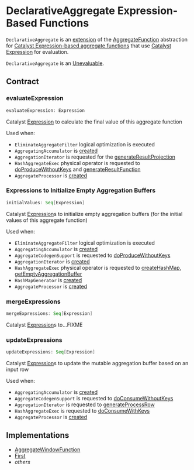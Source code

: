 # DeclarativeAggregate Expression-Based Functions

`DeclarativeAggregate` is an [extension](#contract) of the [AggregateFunction](AggregateFunction.md) abstraction for [Catalyst Expression-based aggregate functions](#implementations) that use [Catalyst Expression](Expression.md) for evaluation.

`DeclarativeAggregate` is an [Unevaluable](Unevaluable.md).

## Contract

### <span id="evaluateExpression"> evaluateExpression

```scala
evaluateExpression: Expression
```

Catalyst [Expression](Expression.md) to calculate the final value of this aggregate function

Used when:

* `EliminateAggregateFilter` logical optimization is executed
* `AggregatingAccumulator` is [created](../AggregatingAccumulator.md#apply)
* `AggregationIterator` is requested for the [generateResultProjection](../physical-operators/AggregationIterator.md#generateResultProjection)
* `HashAggregateExec` physical operator is requested to [doProduceWithoutKeys](../physical-operators/HashAggregateExec.md#doProduceWithoutKeys) and [generateResultFunction](../physical-operators/HashAggregateExec.md#generateResultFunction)
* `AggregateProcessor` is [created](../window-functions/AggregateProcessor.md#apply)

### <span id="initialValues"> Expressions to Initialize Empty Aggregation Buffers

```scala
initialValues: Seq[Expression]
```

Catalyst [Expression](Expression.md)s to initialize empty aggregation buffers (for the initial values of this aggregate function)

Used when:

* `EliminateAggregateFilter` logical optimization is executed
* `AggregatingAccumulator` is [created](../AggregatingAccumulator.md#apply)
* `AggregateCodegenSupport` is requested to [doProduceWithoutKeys](../physical-operators/AggregateCodegenSupport.md#doProduceWithoutKeys)
* `AggregationIterator` is [created](../physical-operators/AggregationIterator.md#expressionAggInitialProjection)
* `HashAggregateExec` physical operator is requested to [createHashMap](../physical-operators/HashAggregateExec.md#createHashMap), [getEmptyAggregationBuffer](../physical-operators/HashAggregateExec.md#getEmptyAggregationBuffer)
* `HashMapGenerator` is [created](../HashMapGenerator.md#buffVars)
* `AggregateProcessor` is [created](../window-functions/AggregateProcessor.md#apply)

### <span id="mergeExpressions"> mergeExpressions

```scala
mergeExpressions: Seq[Expression]
```

Catalyst [Expression](Expression.md)s to...FIXME

### <span id="updateExpressions"> updateExpressions

```scala
updateExpressions: Seq[Expression]
```

Catalyst [Expression](Expression.md)s to update the mutable aggregation buffer based on an input row

Used when:

* `AggregatingAccumulator` is [created](../AggregatingAccumulator.md#apply)
* `AggregateCodegenSupport` is requested to [doConsumeWithoutKeys](../physical-operators/AggregateCodegenSupport.md#doConsumeWithoutKeys)
* `AggregationIterator` is requested to [generateProcessRow](../physical-operators/AggregationIterator.md#generateProcessRow)
* `HashAggregateExec` is requested to [doConsumeWithKeys](../physical-operators/HashAggregateExec.md#doConsumeWithKeys)
* `AggregateProcessor` is [created](../window-functions/AggregateProcessor.md#apply)

## Implementations

* [AggregateWindowFunction](AggregateWindowFunction.md)
* [First](First.md)
* _others_
